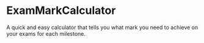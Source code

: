 # ExamMarkCalculator
A quick and easy calculator that tells you what mark you need to achieve on your exams for each milestone.
